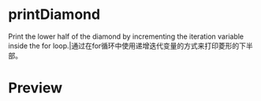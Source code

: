 # printDiamond

Print the lower half of the diamond by incrementing the iteration variable inside the for loop.|通过在for循环中使用递增迭代变量的方式来打印菱形的下半部。

# Preview



